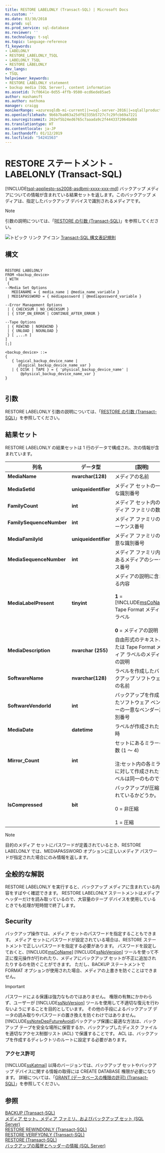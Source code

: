 ```yaml
---
title: RESTORE LABELONLY (Transact-SQL) | Microsoft Docs
ms.custom: ''
ms.date: 03/30/2018
ms.prod: sql
ms.prod_service: sql-database
ms.reviewer: ''
ms.technology: t-sql
ms.topic: language-reference
f1_keywords:
- LABELONLY
- RESTORE_LABELONLY_TSQL
- LABELONLY_TSQL
- RESTORE LABELONLY
dev_langs:
- TSQL
helpviewer_keywords:
- RESTORE LABELONLY statement
- backup media [SQL Server], content information
ms.assetid: 7cf0641e-0d55-4ffb-9500-ecd6ede85ae5
author: mashamsft
ms.author: mathoma
manager: craigg
monikerRange: =azuresqldb-mi-current||>=sql-server-2016||=sqlallproducts-allversions||>=sql-server-linux-2017
ms.openlocfilehash: 9b6b7ba063a25df92335b5727c7c29fcb69a7221
ms.sourcegitcommit: 202ef5b24ed6765c7aaada9c2f4443372064bd60
ms.translationtype: HT
ms.contentlocale: ja-JP
ms.lasthandoff: 01/12/2019
ms.locfileid: "54241563"
---
```

# <a name="restore-statements---labelonly-transact-sql"></a>RESTORE ステートメント - LABELONLY (Transact-SQL)
[!INCLUDE[tsql-appliesto-ss2008-asdbmi-xxxx-xxx-md](../../includes/tsql-appliesto-ss2008-asdbmi-xxxx-xxx-md.md )]
  バックアップ メディアについての情報が含まれている結果セットを返します。このバックアップ メディアは、指定したバックアップ デバイスで識別されるメディアです。  
  
> [!NOTE]  
>  引数の説明については、「[RESTORE の引数 &#40;Transact-SQL&#41;](../../t-sql/statements/restore-statements-arguments-transact-sql.md)」を参照してください。  
  
 ![トピック リンク アイコン](../../database-engine/configure-windows/media/topic-link.gif "トピック リンク アイコン") [Transact-SQL 構文表記規則](../../t-sql/language-elements/transact-sql-syntax-conventions-transact-sql.md)  
  
## <a name="syntax"></a>構文  
  
```  
  
RESTORE LABELONLY   
FROM <backup_device>   
[ WITH   
 {  
--Media Set Options  
   MEDIANAME = { media_name | @media_name_variable }   
 | MEDIAPASSWORD = { mediapassword | @mediapassword_variable }  
  
--Error Management Options  
 | { CHECKSUM | NO_CHECKSUM }   
 | { STOP_ON_ERROR | CONTINUE_AFTER_ERROR }  
  
--Tape Options  
 | { REWIND | NOREWIND }   
 | { UNLOAD | NOUNLOAD }    
 } [ ,...n ]  
]  
[;]  
  
<backup_device> ::=  
{   
   { logical_backup_device_name |  
      @logical_backup_device_name_var }  
   | { DISK | TAPE } = { 'physical_backup_device_name' |  
       @physical_backup_device_name_var }   
}  
  
```  
  
## <a name="arguments"></a>引数  
 RESTORE LABELONLY 引数の説明については、「[RESTORE の引数 &#40;Transact-SQL&#41;](../../t-sql/statements/restore-statements-arguments-transact-sql.md)」を参照してください。  
  
## <a name="result-sets"></a>結果セット  
 RESTORE LABELONLY の結果セットは 1 行のデータで構成され、次の情報が含まれています。  
  
|列名|データ型|[説明]|  
|-----------------|---------------|-----------------|  
|**MediaName**|**nvarchar(128)**|メディアの名前|  
|**MediaSetId**|**uniqueidentifier**|メディア セットの一意な識別番号|  
|**FamilyCount**|**int**|メディア セット内のメディア ファミリの数。|  
|**FamilySequenceNumber**|**int**|メディア ファミリのシーケンス番号|  
|**MediaFamilyId**|**uniqueidentifier**|メディア ファミリの一意な識別番号|  
|**MediaSequenceNumber**|**int**|メディア ファミリ内にあるメディアのシーケンス番号|  
|**MediaLabelPresent**|**tinyint**|メディアの説明に含まれる内容<br /><br /> **1** = [!INCLUDE[msCoName](../../includes/msconame-md.md)] Tape Format メディア ラベル<br /><br /> **0** = メディアの説明|  
|**MediaDescription**|**nvarchar (255)**|自由形式のテキスト、または Tape Format メディア ラベルのメディアの説明|  
|**SoftwareName**|**nvarchar(128)**|ラベルを作成したバックアップ ソフトウェアの名前|  
|**SoftwareVendorId**|**int**|バックアップを作成したソフトウェア ベンダーの一意なベンダー識別番号|  
|**MediaDate**|**datetime**|ラベルが作成された日時|  
|**Mirror_Count**|**int**|セットにあるミラーの数 (1 ～ 4)<br /><br /> 注:セット内の各ミラーに対して作成されたラベルは同一のものです。|  
|**IsCompressed**|**bit**|バックアップが圧縮されているかどうか。<br /><br /> 0 = 非圧縮<br /><br /> 1 = 圧縮|  
  
> [!NOTE]  
>  目的のメディア セットにパスワードが定義されているとき、RESTORE LABELONLY では、MEDIAPASSWORD オプションに正しいメディア パスワードが指定された場合にのみ情報を返します。  
  
## <a name="general-remarks"></a>全般的な解説  
 RESTORE LABELONLY を実行すると、バックアップ メディアに含まれている内容をすばやく確認できます。 RESTORE LABELONLY ステートメントはメディア ヘッダーだけを読み取っているので、大容量のテープ デバイスを使用しているときでも処理が短時間で終了します。  
  
## <a name="security"></a>Security  
 バックアップ操作では、メディア セットのパスワードを指定することもできます。 メディア セットにパスワードが設定されている場合は、RESTORE ステートメントで正しいパスワードを指定する必要があります。 パスワードを設定しておくと、[!INCLUDE[msCoName](../../includes/msconame-md.md)] [!INCLUDE[ssNoVersion](../../includes/ssnoversion-md.md)] ツールを使って不正に復元操作が行われたり、メディアにバックアップ セットが不正に追加されたりするのを防ぐことができます。 ただし、BACKUP ステートメントで FORMAT オプションが使用された場合、メディアの上書きを防ぐことはできません。  
  
> [!IMPORTANT]  
>  パスワードによる保護は強力なものではありません。 権限の有無にかかわらず、ユーザーが [!INCLUDE[ssNoVersion](../../includes/ssnoversion-md.md)] ツールを使用して不適切な復元を行わないようにすることを目的としています。 その他の手段によるバックアップ データの読み取りやパスワードの置き換えを防ぐわけではありません。 [!INCLUDE[ssNoteDepFutureAvoid](../../includes/ssnotedepfutureavoid-md.md)]バックアップ保護に最適な方法は、バックアップ テープを安全な場所に保管するか、バックアップしたディスク ファイルを適切なアクセス制御リスト (ACL) で保護することです。 ACL は、バックアップを作成するディレクトリのルートに設定する必要があります。  
  
### <a name="permissions"></a>アクセス許可  
 [!INCLUDE[ssKatmai](../../includes/sskatmai-md.md)] 以降のバージョンでは、バックアップ セットやバックアップ デバイスに関する情報の取得には CREATE DATABASE 権限が必要になります。 詳細については、「[GRANT (データベースの権限の許可) &#40;Transact-SQL&#41;](../../t-sql/statements/grant-database-permissions-transact-sql.md)」を参照してください。  
  
## <a name="see-also"></a>参照  
 [BACKUP &#40;Transact-SQL&#41;](../../t-sql/statements/backup-transact-sql.md)   
 [メディア セット、メディア ファミリ、およびバックアップ セット &#40;SQL Server&#41;](../../relational-databases/backup-restore/media-sets-media-families-and-backup-sets-sql-server.md)   
 [RESTORE REWINDONLY &#40;Transact-SQL&#41;](../../t-sql/statements/restore-statements-rewindonly-transact-sql.md)   
 [RESTORE VERIFYONLY &#40;Transact-SQL&#41;](../../t-sql/statements/restore-statements-verifyonly-transact-sql.md)   
 [RESTORE &#40;Transact-SQL&#41;](../../t-sql/statements/restore-statements-transact-sql.md)   
 [バックアップの履歴とヘッダーの情報 &#40;SQL Server&#41;](../../relational-databases/backup-restore/backup-history-and-header-information-sql-server.md)  
  
  
